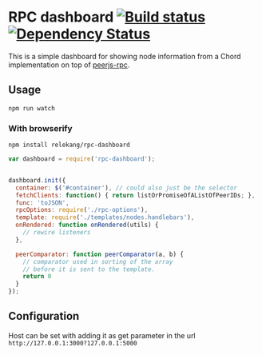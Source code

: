 # RPC dashboard [![Build status](https://ci.frigg.io/relekang/rpc-dashboard.svg)](https://ci.frigg.io/relekang/rpc-dashboard/last/) [![Dependency Status](https://david-dm.org/relekang/rpc-dashboard.svg)](https://david-dm.org/relekang/rpc-dashboard)

This is a simple dashboard for showing node information from a Chord
implementation on top of [peerjs-rpc](https://github.com/relekang/peerjs-rpc).

## Usage
```
npm run watch
```

### With browserify
```
npm install relekang/rpc-dashboard
```

```javascript
var dashboard = require('rpc-dashboard');


dashboard.init({
  container: $('#container'), // could also just be the selector
  fetchClients: function() { return listOrPromiseOfAListOfPeerIDs; },
  func: 'toJSON',
  rpcOptions: require('./rpc-options'),
  template: require('./templates/nodes.handlebars'),
  onRendered: function onRendered(utils) {
    // rewire listeners
  },

  peerComparator: function peerComparator(a, b) {
    // comparator used in sorting of the array
    // before it is sent to the template.
    return 0
  }
});

```

## Configuration
Host can be set with adding it as get parameter in the url
`http://127.0.0.1:3000?127.0.0.1:5000`
